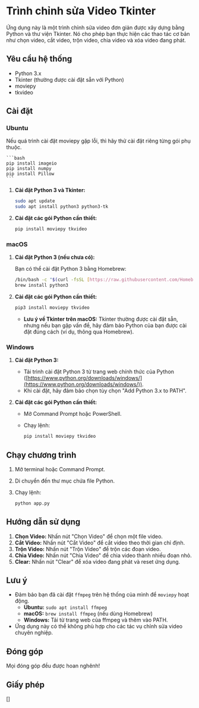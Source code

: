 # Trình chỉnh sửa Video Tkinter

Ứng dụng này là một trình chỉnh sửa video đơn giản được xây dựng bằng Python và thư viện Tkinter. Nó cho phép bạn thực hiện các thao tác cơ bản như chọn video, cắt video, trộn video, chia video và xóa video đang phát.

## Yêu cầu hệ thống

- Python 3.x
- Tkinter (thường được cài đặt sẵn với Python)
- moviepy
- tkvideo

## Cài đặt

### Ubuntu
Nếu quá trình cài đặt moviepy gặp lỗi, thì hãy thử cài đặt riêng từng gói phụ thuộc.

    ```bash
    pip install imageio
    pip install numpy
    pip install Pillow
    ```


1.  **Cài đặt Python 3 và Tkinter:**

    ```bash
    sudo apt update
    sudo apt install python3 python3-tk
    ```

2.  **Cài đặt các gói Python cần thiết:**

    ```bash
    pip install moviepy tkvideo
    ```

### macOS

1.  **Cài đặt Python 3 (nếu chưa có):**

    Bạn có thể cài đặt Python 3 bằng Homebrew:

    ```bash
    /bin/bash -c "$(curl -fsSL [https://raw.githubusercontent.com/Homebrew/install/HEAD/install.sh](https://raw.githubusercontent.com/Homebrew/install/HEAD/install.sh))"
    brew install python3
    ```

2.  **Cài đặt các gói Python cần thiết:**

    ```bash
    pip3 install moviepy tkvideo
    ```

    - **Lưu ý về Tkinter trên macOS:** Tkinter thường được cài đặt sẵn, nhưng nếu bạn gặp vấn đề, hãy đảm bảo Python của bạn được cài đặt đúng cách (ví dụ, thông qua Homebrew).

### Windows

1.  **Cài đặt Python 3:**

    - Tải trình cài đặt Python 3 từ trang web chính thức của Python ([https://www.python.org/downloads/windows/](https://www.python.org/downloads/windows/)).
    - Khi cài đặt, hãy đảm bảo chọn tùy chọn "Add Python 3.x to PATH".

2.  **Cài đặt các gói Python cần thiết:**

    - Mở Command Prompt hoặc PowerShell.
    - Chạy lệnh:

      ```bash
      pip install moviepy tkvideo
      ```

## Chạy chương trình

1.  Mở terminal hoặc Command Prompt.
2.  Di chuyển đến thư mục chứa file Python.
3.  Chạy lệnh:

    ```bash
    python app.py
    ```

## Hướng dẫn sử dụng

1.  **Chọn Video:** Nhấn nút "Chọn Video" để chọn một file video.
2.  **Cắt Video:** Nhấn nút "Cắt Video" để cắt video theo thời gian chỉ định.
3.  **Trộn Video:** Nhấn nút "Trộn Video" để trộn các đoạn video.
4.  **Chia Video:** Nhấn nút "Chia Video" để chia video thành nhiều đoạn nhỏ.
5.  **Clear:** Nhấn nút "Clear" để xóa video đang phát và reset ứng dụng.

## Lưu ý

- Đảm bảo bạn đã cài đặt `ffmpeg` trên hệ thống của mình để `moviepy` hoạt động.
  - **Ubuntu:** `sudo apt install ffmpeg`
  - **macOS:** `brew install ffmpeg` (nếu dùng Homebrew)
  - **Windows:** Tải từ trang web của ffmpeg và thêm vào PATH.
- Ứng dụng này có thể không phù hợp cho các tác vụ chỉnh sửa video chuyên nghiệp.

## Đóng góp

Mọi đóng góp đều được hoan nghênh!

## Giấy phép

[]
